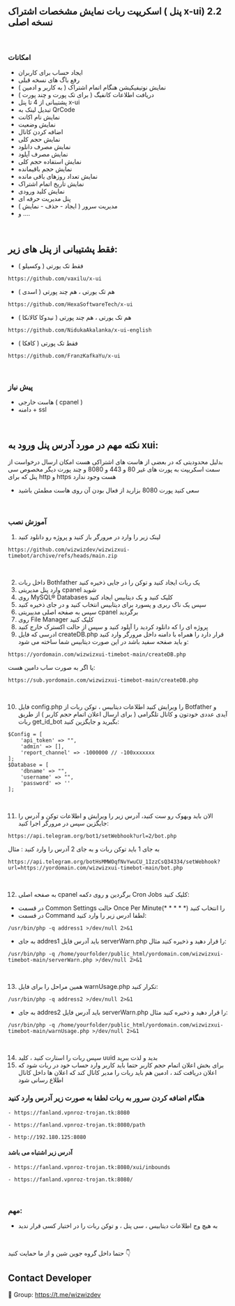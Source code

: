 ## اسکریپت ربات نمایش مشخصات اشتراک ( پنل  x-ui)  2.2 نسخه اصلی

<br>

### امکانات

- ایجاد حساب برای کاربران
- رفع باگ های نسخه قبلی
- نمایش نوتیفیکیشن هنگام اتمام اشتراک ( به کاربر و ادمین )
- دریافت اطلاعات کانفیگ ( برای تک پورت و چند پورت )
- پشتیبانی از 4 تا پنل x-ui
- تبدیل لینک به QrCode
- نمایش نام اکانت
- نمایش وضعیت
- اضافه کردن کانال 
- نمایش حجم کلی
- نمایش مصرف دانلود
- نمایش مصرف آپلود 
- نمایش استفاده حجم کلی
- نمایش حجم باقیمانده
- نمایش تعداد روزهای باقی مانده
- نمایش تاریخ اتمام اشتراک
- نمایش کلید ورودی  
- پنل مدیریت حرفه ای
- مدیریت سرور ( ایجاد - حذف - نمایش )
- و ....

<br>

## فقط پشتیبانی از پنل های زیر:

- ( وکسیلو ) فقط تک یورتی
```` 
https://github.com/vaxilu/x-ui
```` 

- ( اسدی ) هم تک یورتی ، هم چند پورتی

```` 
https://github.com/HexaSoftwareTech/x-ui
````

- ( نیدوکا کالانکا ) هم تک یورتی ، هم چند پورتی

```` 
https://github.com/NidukaAkalanka/x-ui-english
```` 


- ( کافکا ) فقط تک پورتی

```` 
https://github.com/FranzKafkaYu/x-ui
```` 


<br>


### پیش نیاز

- هاست خارجی ( cpanel )
- دامنه + ssl



<br>

## نکته مهم در مورد آدرس پنل ورود به xui: 
بدلیل محدودیتی که در بعضی از هاست های اشتراکی هست امکان ارسال درخواست از سمت اسکریپت به پورت های غیر 80 و 443 و 8080 و چند پورت دیگر مخصوص سی پنل که برای http و https هست وجود ندارد
- سعی کنید پورت 8080 بزارید از فعال بودن آن روی هاست مطمئن باشید 

<br>

### آموزش نصب

1. لینک زیر را وارد در مرورگر باز کنید و پروژه رو دانلود کنید
```` 
https://github.com/wizwizdev/wizwizxui-timebot/archive/refs/heads/main.zip
````

<br>

2. داخل ربات Bothfather یک ربات ایجاد کنید و توکن را در جایی ذخیره کنید
3. وارد پنل مدیریتی cpanel شوید
4. روی MySQL® Databases کلیک کنید و یک دیتابیس ایجاد کنید
5. سپس یک ناک ربری و پسورد برای دیتابیس انتخاب کنید و در جای ذخیره کنید
6. سپس به صفحه اصلی مدییریتی cpanel برگردید
7. روی File Manager کلیک کنید
8. پروژه ای را که دانلود کردید را آپلود کنید و سپس از حالت اکسترک خارج کنید
9. ادرسی که فایل createDB.php قرار دارد را همراه با دامنه داخل مرورگر وارد کنید و باید صفحه سفید باشد در این صورت دیتابیس شما ساخته می شود:

```` 
https://yordomain.com/wizwizxui-timebot-main/createDB.php
````
یا اگر به صورت ساب دامین هست:
```` 
https://sub.yordomain.com/wizwizxui-timebot-main/createDB.php
````


<br>


10.  فایل config.php را ویرایش کنید اطلاعات دیتابیس ، توکن ربات از Botfather و آیدی عددی خودتون و کانال تلگرامی ( برای ارسال اعلان اتمام حجم کاربر ) از طریق ربات get_id_bot بگیرید و جایگزین کنید:
```` 
$Config = [
    'api_token' => "",
    'admin' => [],
    'report_channel' => -1000000 // -100xxxxxxx
];
$Database = [
    'dbname' => "",
    'username' => "",
    'password' => ''
];
````

<br>


11. الان باید وبهوک رو ست کنید، آدرس زیر را ویرایش و اطلاعات توکن و آدرس را جایگزین سپس در مرورگر اجرا کنید:
````
https://api.telegram.org/bot1/setWebhook?url=2/bot.php
````
به جای 1 باید توکن ربات و به جای 2 آدرس را وارد کنید : مثال
````
https://api.telegram.org/botHsMMWOqfNvYwuCU_1IzzCsQ34334/setWebhook?url=https://yordomain.com/wizwizxui-timebot-main/bot.php
````

<br>

12. به صفحه اصلی cpanel برگردین و روی دکمه Cron Jobs کلیک کنید:
- در قسمت Common Settings حالت Once Per Minute(* * * * *) را انتخاب کنید
- در قسمت Command لطفا ادرس زیر را وارد کنید:
````
/usr/bin/php -q address1 >/dev/null 2>&1
````
- به جای addres1 باید آدرس فایل serverWarn.php را قرار دهید و ذخیره کنید مثال:
````
/usr/bin/php -q /home/yourfolder/public_html/yordomain.com/wizwizxui-timebot-main/serverWarn.php >/dev/null 2>&1
````

<br>


13. همین مراحل را برای فایل warnUsage.php تکرار کنید:
````
/usr/bin/php -q address2 >/dev/null 2>&1
````
- به جای addres2 باید آدرس فایل serverWarn.php را قرار دهید و ذخیره کنید مثال:
````
/usr/bin/php -q /home/yourfolder/public_html/yordomain.com/wizwizxui-timebot-main/warnUsage.php >/dev/null 2>&1
````

<br>



14. سپس ربات را استارت کنید ، کلید uuid بدید و لذت ببرید 
15. برای بخش اعلان اتمام حجم کاربر حتما باید کاربر وارد حساب خود در ربات شود که اعلان دریافت کند ، ادمین هم باید ربات را مدیر کانال کند که اعلان ها داخل کانال اطلاع رسانی شود




### هنگام اضافه کردن سرور به ربات لطفا به صورت زیر آدرس وارد کنید
````
- https://fanland.vpnroz-trojan.tk:8080
````

````
- https://fanland.vpnroz-trojan.tk:8080/path
````

````
- http://192.180.125:8080
````

#### آدرس زیر اشتباه می باشد
````
- https://fanland.vpnroz-trojan.tk:8080/xui/inbounds
````

````
- https://fanland.vpnroz-trojan.tk:8080/
````



<br>

### مهم:

- به هیچ وج اطلاعات دیتابیس ، سی پنل ، و توکن ربات را در اختیار کسی قرار ندید

<br>


حتما داخل گروه جوین شین و از ما حمایت کنید 👇

## Contact Developer
💎 Group: https://t.me/wizwizdev
